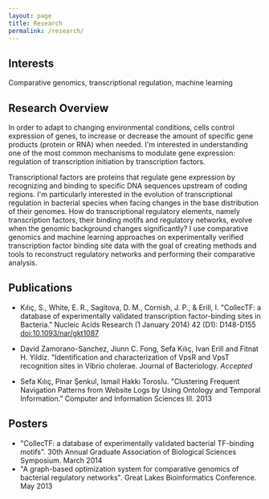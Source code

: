 ```yaml
---
layout: page
title: Research
permalink: /research/
---
```


## Interests

Comparative genomics, transcriptional regulation, machine learning

## Research Overview

In order to adapt to changing environmental conditions, cells control expression
of genes, to increase or decrease the amount of specific gene products (protein
or RNA) when needed. I'm interested in understanding one of the most common
mechanisms to modulate gene expression: regulation of transcription initiation
by transcription factors.

Transcriptional factors are proteins that regulate gene expression by
recognizing and binding to specific DNA sequences upstream of coding
regions. I'm particularly interested in the evolution of transcriptional
regulation in bacterial species when facing changes in the base distribution of
their genomes. How do transcriptional regulatory elements, namely transcription
factors, their binding motifs and regulatory networks, evolve when the genomic
background changes significantly? I use comparative genomics and machine
learning approaches on experimentally verified transcription factor binding site
data with the goal of creating methods and tools to reconstruct regulatory
networks and performing their comparative analysis.

## Publications

- Kılıç, S., White, E. R., Sagitova, D. M., Cornish, J. P., & Erill,
  I. "CollecTF: a database of experimentally validated transcription
  factor-binding sites in Bacteria." Nucleic Acids Research (1 January 2014) 42
  (D1): D148-D155
  [doi:10.1093/nar/gkt1087](http://www.ncbi.nlm.nih.gov/pubmed/24234444)

- David Zamorano-Sanchez, Jiunn C. Fong, Sefa Kılıç, Ivan Erill and Fitnat
  H. Yildiz. "Identification and characterization of VpsR and VpsT recognition
  sites in Vibrio cholerae.  Journal of Bacteriology. _Accepted_

- Sefa Kılıç, Pinar Şenkul, Ismail Hakkı Toroslu. "Clustering Frequent
  Navigation Patterns from Website Logs by Using Ontology and Temporal
  Information."  Computer and Information Sciences III. 2013

## Posters

- "CollecTF: a database of experimentally validated bacterial TF-binding
  motifs". 30th Annual Graduate Association of Biological Sciences
  Symposium. March 2014
- "A graph-based optimization system for comparative genomics of bacterial
  regulatory networks". Great Lakes Bioinformatics Conference. May 2013

